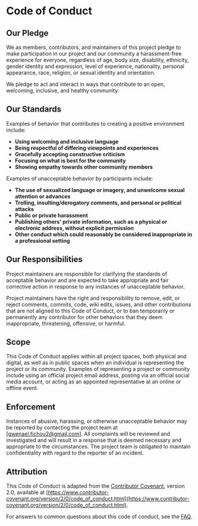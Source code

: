 # Code of Conduct

## Our Pledge

We as members, contributors, and maintainers of this project pledge to make participation in our project and our community a harassment-free experience for everyone, regardless of age, body size, disability, ethnicity, gender identity and expression, level of experience, nationality, personal appearance, race, religion, or sexual identity and orientation.

We pledge to act and interact in ways that contribute to an open, welcoming, inclusive, and healthy community.

## Our Standards

Examples of behavior that contributes to creating a positive environment include:

- **Using welcoming and inclusive language**
- **Being respectful of differing viewpoints and experiences**
- **Gracefully accepting constructive criticism**
- **Focusing on what is best for the community**
- **Showing empathy towards other community members**

Examples of unacceptable behavior by participants include:

- **The use of sexualized language or imagery, and unwelcome sexual attention or advances**
- **Trolling, insulting/derogatory comments, and personal or political attacks**
- **Public or private harassment**
- **Publishing others' private information, such as a physical or electronic address, without explicit permission**
- **Other conduct which could reasonably be considered inappropriate in a professional setting**

## Our Responsibilities

Project maintainers are responsible for clarifying the standards of acceptable behavior and are expected to take appropriate and fair corrective action in response to any instances of unacceptable behavior.

Project maintainers have the right and responsibility to remove, edit, or reject comments, commits, code, wiki edits, issues, and other contributions that are not aligned to this Code of Conduct, or to ban temporarily or permanently any contributor for other behaviors that they deem inappropriate, threatening, offensive, or harmful.

## Scope

This Code of Conduct applies within all project spaces, both physical and digital, as well as in public spaces when an individual is representing the project or its community. Examples of representing a project or community include using an official project email address, posting via an official social media account, or acting as an appointed representative at an online or offline event.

## Enforcement

Instances of abusive, harassing, or otherwise unacceptable behavior may be reported by contacting the project team at [gwenael.fichou2@gmail.com]. All complaints will be reviewed and investigated and will result in a response that is deemed necessary and appropriate to the circumstances. The project team is obligated to maintain confidentiality with regard to the reporter of an incident.

## Attribution

This Code of Conduct is adapted from the [Contributor Covenant](https://www.contributor-covenant.org/), version 2.0, available at [https://www.contributor-covenant.org/version/2/0/code_of_conduct.html](https://www.contributor-covenant.org/version/2/0/code_of_conduct.html).

For answers to common questions about this code of conduct, see the [FAQ](https://www.contributor-covenant.org/faq).
